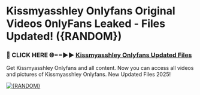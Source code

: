 # Kissmyasshley Onlyfans Original Videos 0nlyFans Leaked - Files Updated! ({RANDOM})

<h3>🔴 CLICK HERE 🌐==►► <a href="https://betterlinks.top/A2PfLJ" rel="nofollow">Kissmyasshley Onlyfans Updated Files</a></h3>

Get Kissmyasshley Onlyfans and all content. Now you can access all videos and pictures of Kissmyasshley Onlyfans. New Updated Files 2025!

[![{RANDOM}](https://i.imgur.com/ppqm5kG.gif)](https://betterlinks.top/A2PfLJ)